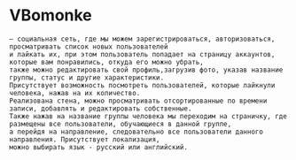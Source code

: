 # VBomonke 

    — социальная сеть, где мы можем зарегистрироваться, авторизоваться, просматривать список новых пользователей 
    и лайкать их, при этом пользователь попадает на страницу аккаунтов, которые вам понравились, откуда его можно убрать,
    также можно редактировать свой профиль,загрузив фото, указав название группы, статус и другие характеристики. 
    Присутствует возможность посмотреть пользователей, которые лайкнули человека, нажав на их количество.
    Реализована стена, можно просматривать отсортированные по времени записи, добавлять и редактировать собственные. 
    Также нажав на название группы человека мы переходим на страничку, где размещены все пользователи, обучающиеся в данной группе,
    а перейдя на направление, следовательно все пользователи данного направления. Присутствует локализация, 
    можно выбирать язык - русский или английский.
    
